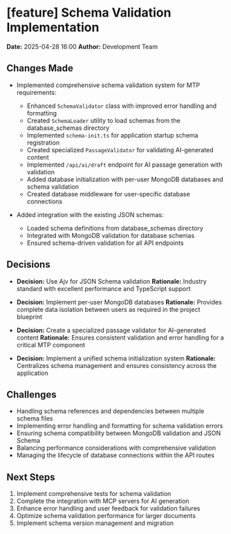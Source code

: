 # [feature] Schema Validation Implementation

**Date:** 2025-04-28 16:00
**Author:** Development Team

## Changes Made

- Implemented comprehensive schema validation system for MTP requirements:
  - Enhanced `SchemaValidator` class with improved error handling and formatting
  - Created `SchemaLoader` utility to load schemas from the database_schemas directory
  - Implemented `schema-init.ts` for application startup schema registration
  - Created specialized `PassageValidator` for validating AI-generated content
  - Implemented `/api/ai/draft` endpoint for AI passage generation with validation
  - Added database initialization with per-user MongoDB databases and schema validation
  - Created database middleware for user-specific database connections

- Added integration with the existing JSON schemas:
  - Loaded schema definitions from database_schemas directory
  - Integrated with MongoDB validation for database schemas
  - Ensured schema-driven validation for all API endpoints

## Decisions

- **Decision:** Use Ajv for JSON Schema validation
  **Rationale:** Industry standard with excellent performance and TypeScript support

- **Decision:** Implement per-user MongoDB databases
  **Rationale:** Provides complete data isolation between users as required in the project blueprint

- **Decision:** Create a specialized passage validator for AI-generated content
  **Rationale:** Ensures consistent validation and error handling for a critical MTP component

- **Decision:** Implement a unified schema initialization system
  **Rationale:** Centralizes schema management and ensures consistency across the application

## Challenges

- Handling schema references and dependencies between multiple schema files
- Implementing error handling and formatting for schema validation errors
- Ensuring schema compatibility between MongoDB validation and JSON Schema
- Balancing performance considerations with comprehensive validation
- Managing the lifecycle of database connections within the API routes

## Next Steps

1. Implement comprehensive tests for schema validation
2. Complete the integration with MCP servers for AI generation
3. Enhance error handling and user feedback for validation failures
4. Optimize schema validation performance for larger documents
5. Implement schema version management and migration
